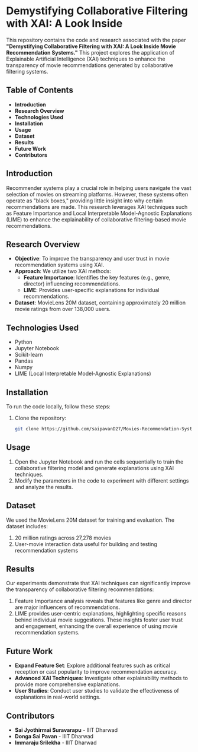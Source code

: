 # Demystifying Collaborative Filtering with XAI: A Look Inside

This repository contains the code and research associated with the paper **"Demystifying Collaborative Filtering with XAI: A Look Inside Movie Recommendation Systems."** This project explores the application of Explainable Artificial Intelligence (XAI) techniques to enhance the transparency of movie recommendations generated by collaborative filtering systems.

## Table of Contents

- **Introduction**
- **Research Overview**
- **Technologies Used**
- **Installation**
- **Usage**
- **Dataset**
- **Results**
- **Future Work**
- **Contributors**

## Introduction

Recommender systems play a crucial role in helping users navigate the vast selection of movies on streaming platforms. However, these systems often operate as "black boxes," providing little insight into why certain recommendations are made. This research leverages XAI techniques such as Feature Importance and Local Interpretable Model-Agnostic Explanations (LIME) to enhance the explainability of collaborative filtering-based movie recommendations.

## Research Overview

- **Objective**: To improve the transparency and user trust in movie recommendation systems using XAI.
- **Approach**: We utilize two XAI methods:
  - **Feature Importance**: Identifies the key features (e.g., genre, director) influencing recommendations.
  - **LIME**: Provides user-specific explanations for individual recommendations.
- **Dataset**: MovieLens 20M dataset, containing approximately 20 million movie ratings from over 138,000 users.

## Technologies Used

- Python
- Jupyter Notebook
- Scikit-learn
- Pandas
- Numpy
- LIME (Local Interpretable Model-Agnostic Explanations)

## Installation

To run the code locally, follow these steps:

1. Clone the repository:

   ```bash
   git clone https://github.com/saipavanD27/Movies-Recommendation-System.git
## Usage

1. Open the Jupyter Notebook and run the cells sequentially to train the collaborative filtering model and generate explanations using XAI techniques.
2. Modify the parameters in the code to experiment with different settings and analyze the results.

## Dataset

We used the MovieLens 20M dataset for training and evaluation. The dataset includes:

1. 20 million ratings across 27,278 movies
2. User-movie interaction data useful for building and testing recommendation systems

## Results

Our experiments demonstrate that XAI techniques can significantly improve the transparency of collaborative filtering recommendations:

1. Feature Importance analysis reveals that features like genre and director are major influencers of recommendations.
2. LIME provides user-centric explanations, highlighting specific reasons behind individual movie suggestions.
These insights foster user trust and engagement, enhancing the overall experience of using movie recommendation systems.

## Future Work

- **Expand Feature Set**: Explore additional features such as critical reception or cast popularity to improve recommendation accuracy.
-  **Advanced XAI Techniques**: Investigate other explainability methods to provide more comprehensive explanations.
- **User Studies**: Conduct user studies to validate the effectiveness of explanations in real-world settings.

## Contributors

- **Sai Jyothirmai Suravarapu** - IIIT Dharwad
- **Donga Sai Pavan** - IIIT Dharwad
- **Immaraju Srilekha** - IIIT Dharwad
